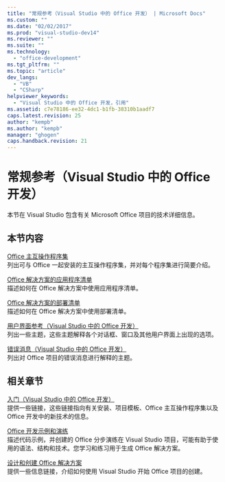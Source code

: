 ```yaml
---
title: "常规参考（Visual Studio 中的 Office 开发） | Microsoft Docs"
ms.custom: ""
ms.date: "02/02/2017"
ms.prod: "visual-studio-dev14"
ms.reviewer: ""
ms.suite: ""
ms.technology: 
  - "office-development"
ms.tgt_pltfrm: ""
ms.topic: "article"
dev_langs: 
  - "VB"
  - "CSharp"
helpviewer_keywords: 
  - "Visual Studio 中的 Office 开发，引用"
ms.assetid: c7e78186-ee32-4dc1-b1fb-38310b1aadf7
caps.latest.revision: 25
author: "kempb"
ms.author: "kempb"
manager: "ghogen"
caps.handback.revision: 21
---
```

# 常规参考（Visual Studio 中的 Office 开发）
  本节在 Visual Studio 包含有关 Microsoft Office 项目的技术详细信息。  
  
## 本节内容  
 [Office 主互操作程序集](../vsto/office-primary-interop-assemblies.md)  
 列出可与 Office 一起安装的主互操作程序集，并对每个程序集进行简要介绍。  
  
 [Office 解决方案的应用程序清单](../vsto/application-manifests-for-office-solutions.md)  
 描述如何在 Office 解决方案中使用应用程序清单。  
  
 [Office 解决方案的部署清单](../vsto/deployment-manifests-for-office-solutions.md)  
 描述如何在 Office 解决方案中使用部署清单。  
  
 [用户界面参考（Visual Studio 中的 Office 开发）](../vsto/user-interface-reference-office-development-in-visual-studio.md)  
 列出一些主题，这些主题解释各个对话框、窗口及其他用户界面上出现的选项。  
  
 [错误消息（Visual Studio 中的 Office 开发）](../vsto/error-messages-office-development-in-visual-studio.md)  
 列出对 Office 项目的错误消息进行解释的主题。  
  
## 相关章节  
 [入门（Visual Studio 中的 Office 开发）](../vsto/getting-started-office-development-in-visual-studio.md)  
 提供一些链接，这些链接指向有关安装、项目模板、Office 主互操作程序集以及 Office 开发中的新技术的信息。  
  
 [Office 开发示例和演练](../vsto/office-development-samples-and-walkthroughs.md)  
 描述代码示例，并创建的 Office 分步演练在 Visual Studio 项目，可能有助于使用的语法、结构和技术。您学习和练习用于生成 Office 解决方案。  
  
 [设计和创建 Office 解决方案](../vsto/designing-and-creating-office-solutions.md)  
 提供一些信息链接，介绍如何使用 Visual Studio 开始 Office 项目的创建。  
  
  